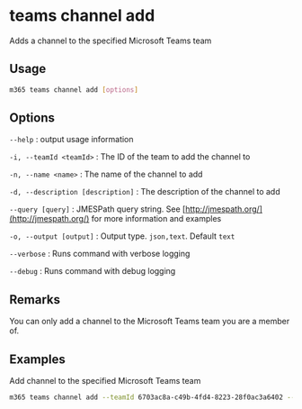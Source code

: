 # teams channel add

Adds a channel to the specified Microsoft Teams team

## Usage

```sh
m365 teams channel add [options]
```

## Options

`--help`
: output usage information

`-i, --teamId <teamId>`
: The ID of the team to add the channel to

`-n, --name <name>`
: The name of the channel to add

`-d, --description [description]`
: The description of the channel to add

`--query [query]`
: JMESPath query string. See [http://jmespath.org/](http://jmespath.org/) for more information and examples

`-o, --output [output]`
: Output type. `json,text`. Default `text`

`--verbose`
: Runs command with verbose logging

`--debug`
: Runs command with debug logging

## Remarks

You can only add a channel to the Microsoft Teams team you are a member of.

## Examples

Add channel to the specified Microsoft Teams team

```sh
m365 teams channel add --teamId 6703ac8a-c49b-4fd4-8223-28f0ac3a6402 --name office365cli --description development
```